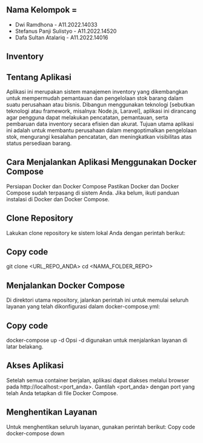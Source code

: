 ## Nama Kelompok = 

- Dwi Ramdhona - A11.2022.14033
- Stefanus Panji Sulistyo - A11.2022.14520
- Dafa Sultan Atalariq - A11.2022.14016


## Inventory

## Tentang Aplikasi
Aplikasi ini merupakan sistem manajemen inventory yang dikembangkan untuk mempermudah pemantauan dan pengelolaan stok barang dalam suatu perusahaan atau bisnis. Dibangun menggunakan teknologi [sebutkan teknologi atau framework, misalnya: Node.js, Laravel], aplikasi ini dirancang agar pengguna dapat melakukan pencatatan, pemantauan, serta pembaruan data inventory secara efisien dan akurat. Tujuan utama aplikasi ini adalah untuk membantu perusahaan dalam mengoptimalkan pengelolaan stok, mengurangi kesalahan pencatatan, dan meningkatkan visibilitas atas status persediaan barang.

## Cara Menjalankan Aplikasi Menggunakan Docker Compose
Persiapan Docker dan Docker Compose
Pastikan Docker dan Docker Compose sudah terpasang di sistem Anda. Jika belum, ikuti panduan instalasi di Docker dan Docker Compose.

## Clone Repository
Lakukan clone repository ke sistem lokal Anda dengan perintah berikut:

## Copy code
git clone <URL_REPO_ANDA>
cd <NAMA_FOLDER_REPO>
## Menjalankan Docker Compose
Di direktori utama repository, jalankan perintah ini untuk memulai seluruh layanan yang telah dikonfigurasi dalam docker-compose.yml:

## Copy code
docker-compose up -d
Opsi -d digunakan untuk menjalankan layanan di latar belakang.

## Akses Aplikasi
Setelah semua container berjalan, aplikasi dapat diakses melalui browser pada http://localhost:<port_anda>. Gantilah <port_anda> dengan port yang telah Anda tetapkan di file Docker Compose.

## Menghentikan Layanan
Untuk menghentikan seluruh layanan, gunakan perintah berikut:
Copy code
docker-compose down
